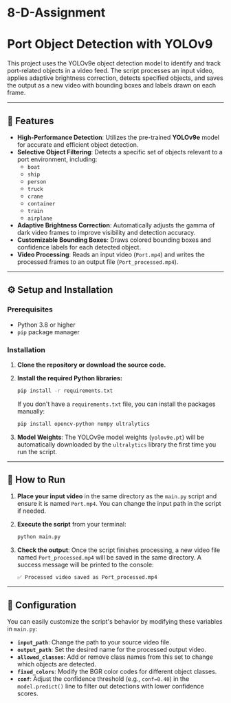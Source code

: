 # 8-D-Assignment
# Port Object Detection with YOLOv9

This project uses the YOLOv9e object detection model to identify and track port-related objects in a video feed. The script processes an input video, applies adaptive brightness correction, detects specified objects, and saves the output as a new video with bounding boxes and labels drawn on each frame.

---

## 📸 Features

-   **High-Performance Detection**: Utilizes the pre-trained **YOLOv9e** model for accurate and efficient object detection.
-   **Selective Object Filtering**: Detects a specific set of objects relevant to a port environment, including:
    -   `boat`
    -   `ship`
    -   `person`
    -   `truck`
    -   `crane`
    -   `container`
    -   `train`
    -   `airplane`
-   **Adaptive Brightness Correction**: Automatically adjusts the gamma of dark video frames to improve visibility and detection accuracy.
-   **Customizable Bounding Boxes**: Draws colored bounding boxes and confidence labels for each detected object.
-   **Video Processing**: Reads an input video (`Port.mp4`) and writes the processed frames to an output file (`Port_processed.mp4`).

---

## ⚙️ Setup and Installation

### Prerequisites

-   Python 3.8 or higher
-   `pip` package manager

### Installation

1.  **Clone the repository or download the source code.**

2.  **Install the required Python libraries:**
    ```bash
    pip install -r requirements.txt
    ```
    If you don't have a `requirements.txt` file, you can install the packages manually:
    ```bash
    pip install opencv-python numpy ultralytics
    ```

3.  **Model Weights**: The YOLOv9e model weights (`yolov9e.pt`) will be automatically downloaded by the `ultralytics` library the first time you run the script.

---

## 🚀 How to Run

1.  **Place your input video** in the same directory as the `main.py` script and ensure it is named `Port.mp4`. You can change the input path in the script if needed.

2.  **Execute the script** from your terminal:
    ```bash
    python main.py
    ```

3.  **Check the output**: Once the script finishes processing, a new video file named `Port_processed.mp4` will be saved in the same directory. A success message will be printed to the console:
    ```
    ✅ Processed video saved as Port_processed.mp4
    ```

---

## 🔧 Configuration

You can easily customize the script's behavior by modifying these variables in `main.py`:

-   **`input_path`**: Change the path to your source video file.
-   **`output_path`**: Set the desired name for the processed output video.
-   **`allowed_classes`**: Add or remove class names from this set to change which objects are detected.
-   **`fixed_colors`**: Modify the BGR color codes for different object classes.
-   **`conf`**: Adjust the confidence threshold (e.g., `conf=0.40`) in the `model.predict()` line to filter out detections with lower confidence scores.
